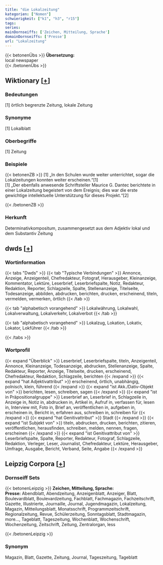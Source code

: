 ```yaml
---
title: "die Lokalzeitung"
kategorien: ["Nomen"]
schwierigkeit: ["k1", "h3", "r15"]
tags:
series:
mainDornseiffs: ['Zeichen, Mitteilung, Sprache']
domainDornseiffs: ['Presse']
url: "Lokalzeitung"
---
```


{{< betonenÜbs >}}
**Übersetzung:**  
local newspaper  
{{< /betonenÜbs >}}

## Wiktionary [[+](https://de.wiktionary.org/wiki/Lokalzeitung)]

### Bedeutungen
[1] örtlich begrenzte Zeitung, lokale Zeitung  

### Synonyme
[1] Lokalblatt  

### Oberbegriffe
[1] Zeitung  

### Beispiele
{{< betonenZB >}}
[1] „In den Schulen wurde weiter unterrichtet, sogar die Lokalzeitungen konnten weiter erscheinen.“[1]  
[1] „Der ebenfalls anwesende Schriftsteller Maurice G. Dantec berichtete in einer Lokalzeitung begeistert von dem Ereignis; dies war die erste gewichtige intellektuelle Unterstützung für dieses Projekt.“[2]  

{{< /betonenZB >}}
### Herkunft
Determinativkompositum, zusammengesetzt aus dem Adjektiv lokal und dem Substantiv Zeitung  



## dwds [[+](https://www.dwds.de/wb/Lokalzeitung)]

### Wortinformation
{{< tabs "Dwds" >}}
{{< tab "Typische Verbindungen" >}}
Annonce, Anzeige, Anzeigenteil, Chefredakteur, Fotograf, Herausgeber, Kleinanzeige, Kommentator, Lektüre, Leserbrief, Leserbriefspalte, Notiz, Redakteur, Redaktion, Reporter, Schlagzeile, Spalte, Stellenanzeige, Titelseite, Todesanzeige, abbilden, abdrucken, berichten, drucken, erscheinend, titeln, vermelden, vermerken, örtlich
{{< /tab >}}

{{< tab "alphabetisch vorangehend" >}}
Lokalwährung, Lokalwahl, Lokalverwaltung, Lokalverkehr, Lokalverbot
{{< /tab >}}

{{< tab "alphabetisch vorangehend" >}}
Lokalzug, Lokation, Lokativ, Lokator, Lokführer
{{< /tab >}}

{{< /tabs >}}

### Wortprofil
{{< expand "Überblick" >}} Leserbrief, Leserbriefspalte, titeln, Anzeigenteil, Annonce, Kleinanzeige, Todesanzeige, abdrucken, Stellenanzeige, Spalte, Redakteur, Reporter, Anzeige, Titelseite, drucken, erscheinend, Chefredakteur, Redaktion, Schlagzeile, berichten {{< /expand >}}
{{< expand "hat Adjektivattribut" >}} erscheinend, örtlich, unabhängig, polnisch, klein, führend {{< /expand >}}
{{< expand "ist Akk./Dativ-Objekt von" >}} berichten, lesen, schreiben, sagen {{< /expand >}}
{{< expand "ist in Präpositionalgruppe" >}} Leserbrief an, Leserbrief in, Schlagzeile in, Anzeige in, Notiz in, abdrucken in, Artikel in, Aufruf in, verfassen für, lesen in, Interview mit, Foto in, Brief an, veröffentlichen in, aufgeben in, erscheinen in, Bericht in, erfahren aus, schreiben in, schreiben für {{< /expand >}}
{{< expand "hat Genitivattribut" >}} Stadt {{< /expand >}}
{{< expand "ist Subjekt von" >}} titeln, abdrucken, drucken, berichten, zitieren, veröffentlichen, herausfinden, schreiben, melden, nennen, fragen, erscheinen {{< /expand >}}
{{< expand "ist Genitivattribut von" >}} Leserbriefspalte, Spalte, Reporter, Redakteur, Fotograf, Schlagzeile, Redaktion, Verleger, Leser, Journalist, Chefredakteur, Lektüre, Herausgeber, Umfrage, Ausgabe, Bericht, Verband, Seite, Angabe {{< /expand >}}

## Leipzig Corpora [[+](https://corpora.uni-leipzig.de/en/res?word=Lokalzeitung&corpusId=deu_newscrawl-public_2018)]

### Dornseiff Sets
{{< betonenLeipzig >}}
**Zeichen, Mitteilung, Sprache:**  
**Presse:** Abendblatt, Abendzeitung, Anzeigenblatt, Anzeiger, Blatt, Boulevardblatt, Boulevardzeitung, Fachblatt, Fachmagazin, Fachzeitschrift, Gazette, Illustrierte, Journaille, Journal, Jugendmagazin, Lokalzeitung, Magazin, Mitteilungsblatt, Monatsschrift, Programmzeitschrift, Regionalzeitung, Revue, Schülerzeitung, Sonntagsblatt, Stadtmagazin, more..., Tageblatt, Tageszeitung, Wochenblatt, Wochenschrift, Wochenzeitung, Zeitschrift, Zeitung, Zentralorgan, less  

{{< /betonenLeipzig >}}

### Synonym
Magazin, Blatt, Gazette, Zeitung, Journal, Tageszeitung, Tageblatt

